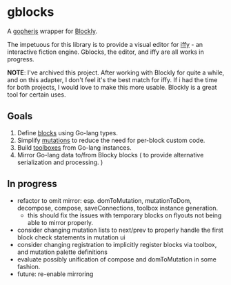 # gblocks
A [gopherjs](https://github.com/gopherjs) wrapper for [Blockly](https://developers.google.com/blockly/guides/overview).

The impetuous for this library is to provide a visual editor for [iffy](https://github.com/ionous/iffy) - an interactive fiction engine.
Gblocks, the editor, and iffy are all works in progress.

**NOTE**: I've archived this project. After working with Blockly for quite a while, and on this adapter, I don't feel it's the best match for iffy. If i had the time for both projects, I would love to make this more usable. Blockly is a great tool for certain uses.

## Goals

1. Define [blocks](https://developers.google.com/blockly/guides/create-custom-blocks/define-blocks) using Go-lang types.
2. Simplify [mutations](https://developers.google.com/blockly/guides/create-custom-blocks/web/mutators) to reduce the need for per-block custom code.
3. Build [toolboxes](https://developers.google.com/blockly/guides/configure/web/toolbox) from Go-lang instances.
4. Mirror Go-lang data to/from Blocky blocks ( to provide alternative serialization and processing. )

## In progress

* refactor to omit mirror: esp. domToMutation, mutationToDom, decompose, compose, saveConnections, toolbox instance generation.
  * this should fix the issues with temporary blocks on flyouts not being able to mirror properly.
* consider changing mutation lists to next/prev to properly handle the first block check statements in mutation ui
* consider changing registration to implicitly register blocks via toolbox, and mutation palette definitions
* evaluate possibly unification of compose and domToMutation in some fashion.
* future: re-enable mirroring

